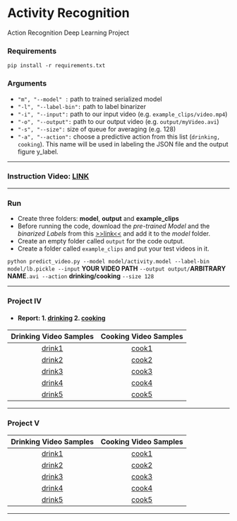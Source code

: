 # Activity Recognition
Action Recognition Deep Learning Project

### Requirements

`pip install -r requirements.txt`

### Arguments

- `"m", "--model" :` path to trained serialized model
- `"-l", "--label-bin":` path to  label binarizer
- `"-i", "--input":` path to our input video (e.g. `example_clips/video.mp4`)
- `"-o", "--output":` path to our output video (e.g. `output/myVideo.avi`)
- `"-s", "--size":` size of queue for averaging (e.g. 128)
- `"-a", "--action":` choose a predictive action from this list (`drinking, cooking`). This name will be used in labeling the JSON file and the output figure y_label.
***

### Instruction Video: [LINK](https://youtu.be/Dvp9Gt67u_0)

***

### Run

- Create three folders: **model**, **output** and **example_clips** 
- Before running the code, download the *pre-trained Model* and the *binarized Labels* from this [>>link<<](https://drive.google.com/drive/folders/14ly0meHnHMOCxciVzblcNhQsX0fD_aaP?usp=sharing) and add it to the *model* folder.
- Create an empty folder called `output` for the code output.
- Create a folder called `example_clips` and put your test videos in it.

`python predict_video.py --model model/activity.model --label-bin model/lb.pickle --input` **YOUR VIDEO PATH** `--output output/`**ARBITRARY NAME**`.avi --action` **drinking/cooking** `--size 128`

***

### Project IV

- #### Report: 1. [drinking](https://drive.google.com/file/d/1YqWGvZUGXuv7tw1MbpSnm9rByBTuu8Ob/view?usp=sharing) 2. [cooking](https://drive.google.com/file/d/1vGiTdP4TwbFTYxhbpMdxjYWJG0ZPDahq/view?usp=sharing)

|Drinking Video Samples                |Cooking Video Samples                |
|:------------------------------------:|:-----------------------------------:|
|[drink1](https://youtu.be/epeNAmsSaT8)|[cook1](https://youtu.be/fcBFr5MDm-Y)|
|[drink2](https://youtu.be/Me9ukITLTfk)|[cook2](https://youtu.be/oiKxjYLTDHA)|
|[drink3](https://youtu.be/E8W2hXuCivw)|[cook3](https://youtu.be/0Cac3yVfR7E)|
|[drink4](https://youtu.be/JCjt7vHeY_U)|[cook4](https://youtu.be/jElkBPTWpSU)|
|[drink5](https://youtu.be/LGWF0j00oMI)|[cook5](https://youtu.be/2DGt6KwJVSQ)|

***

### Project V

|Drinking Video Samples                |Cooking Video Samples                |
|:------------------------------------:|:-----------------------------------:|
|[drink1](https://youtu.be/epeNAmsSaT8)|[cook1](https://youtu.be/fcBFr5MDm-Y)|
|[drink2](https://youtu.be/Me9ukITLTfk)|[cook2](https://youtu.be/oiKxjYLTDHA)|
|[drink3](https://youtu.be/E8W2hXuCivw)|[cook3](https://youtu.be/0Cac3yVfR7E)|
|[drink4](https://youtu.be/JCjt7vHeY_U)|[cook4](https://youtu.be/jElkBPTWpSU)|
|[drink5](https://youtu.be/LGWF0j00oMI)|[cook5](https://youtu.be/2DGt6KwJVSQ)|

***


